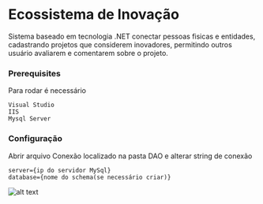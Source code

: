 # Ecossistema de Inovação

Sistema baseado em tecnologia .NET conectar pessoas fisicas e entidades,
cadastrando projetos que considerem inovadores, permitindo outros usuário avaliarem e comentarem sobre o projeto.


### Prerequisites

Para rodar é necessário

```
Visual Studio
IIS
Mysql Server

```

### Configuração

Abrir arquivo Conexão localizado na pasta DAO e alterar string de conexão

```
server={ip do servidor MySql}
database={nome do schema(se necessário criar)}
```


![alt text](https://raw.githubusercontent.com/username/projectname/branch/path/to/img.png)


